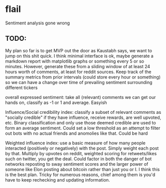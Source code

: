# flail
Sentiment analysis gone wrong


## TODO:

My plan so far is to get MVP out the door as Kaustabh says, we want to jump on this shit quick. I think minimal interface is ok, maybe generate a markdown report with matplotlib graphs or something every 5 or so minutes. However, generate these from a sliding window of at least 24 hours worth of comments, at least for reddit sources.
Keep track of the summary metrics from prior intervals (could store every hour or something) so we can have a change over time of prevailing sentiment surrounding different tickers


overall expressed sentiment: take all (relevant) comments we can get our hands on, classify as -1 or 1 and average. Easyish

Influence/Social credibility index: classify a subset of relevant comments as "socially credible" if they have influence, receive rewards, are well upvoted, etc. Binary classification and only use those deemed credible are used to form an average sentiment. Could set a low threshold as an attempt to filter out bots with no actual friends and anomolies like that. Could be hard

Weighted influence index: use a basic measure of how many people interacted (positively or negatively) with the post. Simply weight each post by that. Multiply by upvotes on reddit, weighted scoring for retweets/likes such on twitter, you get the deal. Could factor in both the danger of bot networks reposting to sway sentiment scores and the larger power of someone like Elon posting about bitcoin rather than just you or I. I think this is the best plan.
Tricky for numerous reasons, chief among them is you'd have to keep rechecking and updating information.
